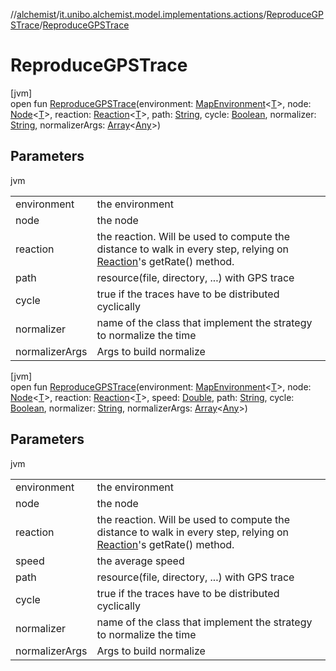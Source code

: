 //[alchemist](../../../index.md)/[it.unibo.alchemist.model.implementations.actions](../index.md)/[ReproduceGPSTrace](index.md)/[ReproduceGPSTrace](-reproduce-g-p-s-trace.md)

# ReproduceGPSTrace

[jvm]\
open fun [ReproduceGPSTrace](-reproduce-g-p-s-trace.md)(environment: [MapEnvironment](../../it.unibo.alchemist.model.interfaces/-map-environment/index.md)<[T](../../it.unibo.alchemist.model.implementations.linkingrules/-link-nodes-within-routing-range/index.md)>, node: [Node](../../it.unibo.alchemist.model.interfaces/-node/index.md)<[T](../../it.unibo.alchemist.model.implementations.linkingrules/-link-nodes-within-routing-range/index.md)>, reaction: [Reaction](../../it.unibo.alchemist.model.interfaces/-reaction/index.md)<[T](../../it.unibo.alchemist.model.implementations.linkingrules/-link-nodes-within-routing-range/index.md)>, path: [String](https://docs.oracle.com/javase/8/docs/api/java/lang/String.html), cycle: [Boolean](https://kotlinlang.org/api/latest/jvm/stdlib/kotlin/-boolean/index.html), normalizer: [String](https://docs.oracle.com/javase/8/docs/api/java/lang/String.html), normalizerArgs: [Array](https://kotlinlang.org/api/latest/jvm/stdlib/kotlin/-array/index.html)<[Any](https://kotlinlang.org/api/latest/jvm/stdlib/kotlin/-any/index.html)>)

## Parameters

jvm

| | |
|---|---|
| environment | the environment |
| node | the node |
| reaction | the reaction. Will be used to compute the distance to walk in every step, relying on [Reaction](../../it.unibo.alchemist.model.interfaces/-reaction/index.md)'s getRate() method. |
| path | resource(file, directory, ...) with GPS trace |
| cycle | true if the traces have to be distributed cyclically |
| normalizer | name of the class that implement the strategy to normalize the time |
| normalizerArgs | Args to build normalize |

[jvm]\
open fun [ReproduceGPSTrace](-reproduce-g-p-s-trace.md)(environment: [MapEnvironment](../../it.unibo.alchemist.model.interfaces/-map-environment/index.md)<[T](../../it.unibo.alchemist.model.implementations.linkingrules/-link-nodes-within-routing-range/index.md)>, node: [Node](../../it.unibo.alchemist.model.interfaces/-node/index.md)<[T](../../it.unibo.alchemist.model.implementations.linkingrules/-link-nodes-within-routing-range/index.md)>, reaction: [Reaction](../../it.unibo.alchemist.model.interfaces/-reaction/index.md)<[T](../../it.unibo.alchemist.model.implementations.linkingrules/-link-nodes-within-routing-range/index.md)>, speed: [Double](https://kotlinlang.org/api/latest/jvm/stdlib/kotlin/-double/index.html), path: [String](https://docs.oracle.com/javase/8/docs/api/java/lang/String.html), cycle: [Boolean](https://kotlinlang.org/api/latest/jvm/stdlib/kotlin/-boolean/index.html), normalizer: [String](https://docs.oracle.com/javase/8/docs/api/java/lang/String.html), normalizerArgs: [Array](https://kotlinlang.org/api/latest/jvm/stdlib/kotlin/-array/index.html)<[Any](https://kotlinlang.org/api/latest/jvm/stdlib/kotlin/-any/index.html)>)

## Parameters

jvm

| | |
|---|---|
| environment | the environment |
| node | the node |
| reaction | the reaction. Will be used to compute the distance to walk in every step, relying on [Reaction](../../it.unibo.alchemist.model.interfaces/-reaction/index.md)'s getRate() method. |
| speed | the average speed |
| path | resource(file, directory, ...) with GPS trace |
| cycle | true if the traces have to be distributed cyclically |
| normalizer | name of the class that implement the strategy to normalize the time |
| normalizerArgs | Args to build normalize |
